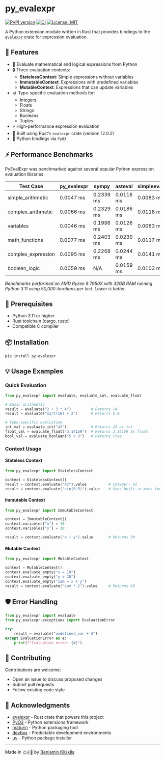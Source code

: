 # py_evalexpr

[![PyPI version](https://img.shields.io/pypi/v/py-evalexpr.svg)](https://pypi.org/project/py-evalexpr/)
[![CI](https://github.com/b-kiiskila/py_evalexpr/actions/workflows/maturin-ci.yml/badge.svg)](https://github.com/b-kiiskila/py_evalexpr/actions/workflows/maturin-ci.yml)
[![License: MIT](https://img.shields.io/badge/License-MIT-yellow.svg)](https://opensource.org/licenses/MIT)

A Python extension module written in Rust that provides bindings to the [`evalexpr`](https://crates.io/crates/evalexpr) crate for expression evaluation.

## 🌟 Features

- 🧮 Evaluate mathematical and logical expressions from Python
- 🔒 Three evaluation contexts:
  - **StatelessContext**: Simple expressions without variables
  - **ImmutableContext**: Expressions with predefined variables
  - **MutableContext**: Expressions that can update variables
- 📊 Type-specific evaluation methods for:
  - Integers
  - Floats
  - Strings
  - Booleans
  - Tuples
- ⚡ High-performance expression evaluation
- 🚀 Built using Rust's `evalexpr` crate (version 12.0.2)
- 🐍 Python bindings via `PyO3`

## ⚡ Performance Benchmarks

PyEvalExpr was benchmarked against several popular Python expression evaluation libraries:

| Test Case | py_evalexpr | sympy | asteval | simpleeval |
|------------|------------|--------|---------|------------|
| simple_arithmetic | 0.0047 ms | 0.2339 ms | 0.0116 ms | 0.0083 ms |
| complex_arithmetic | 0.0066 ms | 0.2329 ms | 0.0186 ms | 0.0118 ms |
| variables | 0.0046 ms | 0.1996 ms | 0.0126 ms | 0.0083 ms |
| math_functions | 0.0077 ms | 0.2403 ms | 0.0230 ms | 0.0117 ms |
| complex_expression | 0.0095 ms | 0.2268 ms | 0.0244 ms | 0.0141 ms |
| boolean_logic | 0.0059 ms | N/A | 0.0159 ms | 0.0103 ms |

*Benchmarks performed on AMD Ryzen 9 7950X with 32GB RAM running Python 3.11 using 50,000 iterations per test. Lower is better.*

## 🔧 Prerequisites

- Python 3.11 or higher
- Rust toolchain (cargo, rustc)
- Compatible C compiler

## 📦 Installation

```bash
pip install py-evalexpr
```

## 💡 Usage Examples

### Quick Evaluation

```python
from py_evalexpr import evaluate, evaluate_int, evaluate_float

# Basic arithmetic
result = evaluate("2 + 3 * 4")         # Returns 14
result = evaluate("sqrt(16) + 2")      # Returns 6.0

# Type-specific evaluation
int_val = evaluate_int("42")           # Returns 42 as int
float_val = evaluate_float("3.14159")  # Returns 3.14159 as float
bool_val = evaluate_boolean("5 > 3")   # Returns True
```

### Context Usage

#### Stateless Context

```python
from py_evalexpr import StatelessContext

context = StatelessContext()
result = context.evaluate("42").value          # Integer: 42
result = context.evaluate("sin(0.5)").value    # Uses built-in math functions
```

#### Immutable Context

```python
from py_evalexpr import ImmutableContext

context = ImmutableContext()
context.variables["x"] = 10
context.variables["y"] = 20

result = context.evaluate("x + y").value       # Returns 30
```

#### Mutable Context

```python
from py_evalexpr import MutableContext

context = MutableContext()
context.evaluate_empty("x = 10")
context.evaluate_empty("y = 20")
context.evaluate_empty("sum = x + y")
result = context.evaluate("sum * 2").value     # Returns 60
```

## 🛡️ Error Handling

```python
from py_evalexpr import evaluate
from py_evalexpr.exceptions import EvaluationError

try:
    result = evaluate("undefined_var + 5")
except EvaluationError as e:
    print(f"Evaluation error: {e}")
```

## 🤝 Contributing

Contributions are welcome:
- Open an issue to discuss proposed changes
- Submit pull requests
- Follow existing code style

## 🙏 Acknowledgments

- [evalexpr](https://crates.io/crates/evalexpr) - Rust crate that powers this project
- [PyO3](https://pyo3.rs) - Python extensions framework
- [maturin](https://maturin.rs) - Python packaging tool
- [devbox](https://www.jetify.com/devbox) - Predictable development environments
- [uv](https://github.com/astral-sh/uv) - Python package installer

---
Made in 🇨🇦🍁 by [Benjamin Kiiskila](https://github.com/b-kiiskila)

